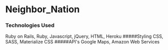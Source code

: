 # Neighbor_Nation

### Technologies Used
Ruby on Rails,
Ruby,
Javascript,
jQuery,
HTML,
Heroku
#####Styling
CSS,
SASS,
Materialize CSS
#####API's
Google Maps, 
Amazon Web Services

